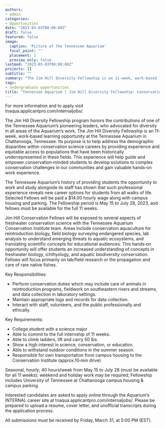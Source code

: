 ```yaml
---
authors:
- admin
categories:
- Opportunities
date: "2023-03-03T00:00:00Z"
draft: false
featured: false
image:
  caption: 'Picture of the Tennessee Aquarium'
  focal_point: ""
  placement: 2
  preview_only: false
lastmod: "2023-03-03T00:00:00Z"
projects: []
subtitle: ""
summary: "The Jim Hill Diversity Fellowship is an 11‐week, work‐based learning opportunity at the Tennessee Aquarium in Chattanooga, Tennessee. Its purpose is to help address the demographic disparities within conservation science careers by providing experience and equitable access to populations that have been historically underrepresented in these fields."
tags:
- undergraduate opportunities
title: "Tennessee Aquarium | Jim Hill Diversity Fellowship: Conservation"
---
```


For more information and to apply visit tnaqua.applicantpro.com/internaljobs/.

The Jim Hill Diversity Fellowship program honors the contributions of one of the Tennessee Aquarium’s pioneering
leaders, who advocated for diversity in all areas of the Aquarium’s work.
The Jim Hill Diversity Fellowship is an 11‐week, work‐based learning opportunity at the Tennessee Aquarium in
Chattanooga, Tennessee. Its purpose is to help address the demographic disparities within conservation science careers by providing experience and equitable access to populations that have been historically underrepresented in these fields. This experience will help guide and empower conservation‐minded students to develop solutions to complex conservation challenges in our communities and gain valuable hands‐on work experience.  

The Tennessee Aquarium’s history of providing students the opportunity to work and study alongside its staff has shown that such professional experience reveals new career options for students from all walks of life. Selected Fellows will be paid a $14.00 hourly wage along with campus housing and parking. The Fellowship period is May 15 to July 28, 2023, and fellows must be available for the full 11 weeks.

Jim Hill Conservation Fellows will be exposed to several aspects of freshwater conservation science with the Tennessee Aquarium Conservation Institute team.  Areas include conservation aquaculture for reintroduction biology, field biology surveying endangered species, lab analysis to understand emerging threats to aquatic ecosystems, and translating scientific concepts for educational audiences. This hands‐on opportunity will offer students an increased understanding of concepts in freshwater biology, ichthyology, and aquatic biodiversity conservation. Fellows will focus primarily on lab/field research or the propagation and care of rare native fishes.

Key Responsibilities:
- Perform conservation duties which may include care of animals in reintroduction programs, fieldwork on
southeastern rivers and streams, and data collection in laboratory settings.
- Maintain appropriate logs and records for data collection.
- Interact with staff, volunteers, and the public professionally and ethically.

Key Requirements:
- College student with a science major
- Able to commit to the full internship of 11 weeks.
- Able to climb ladders, lift and carry 50 lbs.
- Show a high interest in science, conservation, or education.
- Able to withstand outdoor conditions in the summer season.
- Responsible for own transportation from campus housing to the Conservation Institute (approx.10‐min drive)

Seasonal, hourly; 40 hours/week from May 15 to July 28 (must be available for all 11 weeks); weekend and holiday work may be required; Fellowship includes University of Tennessee at Chattanooga campus housing & campus parking.

Interested candidates are asked to apply online through the Aquarium’s INTERNAL career site at
tnaqua.applicantpro.com/internaljobs/. Please be prepared to upload a resume, cover letter, and unofficial transcripts during the application process.

All submissions must be received by Friday, March 31, at 5:00 PM (EST).
